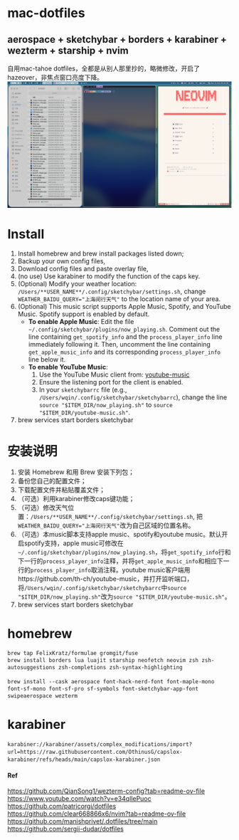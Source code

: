 # mac-dotfiles
## aerospace + sketchybar + borders + karabiner + wezterm + starship + nvim
自用mac-tahoe dotfiles，全都是从别人那里抄的，略微修改，开启了hazeover，非焦点窗口亮度下降。
![image](https://github.com/OthinusG/mac-dotfiles/blob/main/readmefiles/insert.png)
# Install
1. Install homebrew and brew install packages listed down;
2. Backup your own config files,
3. Download config files and paste overlay file,
4. (no use) Use karabiner to modify the function of the caps key.
5. (Optional) Modify your weather location: `/Users/**USER_NAME**/.config/sketchybar/settings.sh`, change `WEATHER_BAIDU_QUERY="上海闵行天气"` to the location name of your area.
6. (Optional) This music script supports Apple Music, Spotify, and YouTube Music. Spotify support is enabled by default.
   - **To enable Apple Music**: Edit the file `~/.config/sketchybar/plugins/now_playing.sh`. Comment out the line containing `get_spotify_info` and the `process_player_info` line immediately following it. Then, uncomment the line containing `get_apple_music_info` and its corresponding `process_player_info` line below it.
   - **To enable YouTube Music**:
     1. Use the YouTube Music client from: [youtube-music](https://github.com/th-ch/youtube-music)
     2. Ensure the listening port for the client is enabled.
     3. In your `sketchybarrc` file (e.g., `/Users/wqin/.config/sketchybar/sketchybarrc`), change the line `source "$ITEM_DIR/now_playing.sh"` to `source "$ITEM_DIR/youtube-music.sh"`.
7. brew services start borders sketchybar
# 安装说明
1. 安装 Homebrew 和用 Brew 安装下列包；
2. 备份您自己的配置文件；
3. 下载配置文件并粘贴覆盖文件；
4. （可选）利用karabiner修改caps键功能；
5. （可选）修改天气位置：`/Users/**USER_NAME**/.config/sketchybar/settings.sh`, 把`WEATHER_BAIDU_QUERY="上海闵行天气"`改为自己区域的位置名称。
6. （可选）本music脚本支持apple music、spotify和youtube music。默认开启spotify支持，apple music可修改在`~/.config/sketchybar/plugins/now_playing.sh`，将`get_spotify_info`行和下一行的`process_player_info`注释，并将`get_apple_music_info`和相应下一行的`process_player_info`取消注释。youtube music客户端用https://github.com/th-ch/youtube-music，并打开监听端口，将`/Users/wqin/.config/sketchybar/sketchybarrc`中`source "$ITEM_DIR/now_playing.sh"`改为`source "$ITEM_DIR/youtube-music.sh"`。
7. brew services start borders sketchybar
# homebrew
```
brew tap FelixKratz/formulae gromgit/fuse
brew install borders lua luajit starship neofetch neovim zsh zsh-autosuggestions zsh-completions zsh-syntax-highlighting

brew install --cask aerospace font-hack-nerd-font font-maple-mono font-sf-mono font-sf-pro sf-symbols font-sketchybar-app-font swipeaerospace wezterm
```
# karabiner
`karabiner://karabiner/assets/complex_modifications/import?url=https://raw.githubusercontent.com/OthinusG/capslox-karabiner/refs/heads/main/capslox-karabiner.json`

#### Ref
https://github.com/QianSong1/wezterm-config?tab=readme-ov-file
https://www.youtube.com/watch?v=e34qllePuoc
https://github.com/patricorgi/dotfiles
https://github.com/clear668866x6/nvim?tab=readme-ov-file
https://github.com/manishprivet/.dotfiles/tree/main
https://github.com/sergii-dudar/dotfiles
